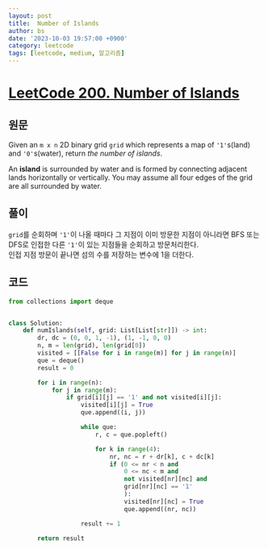 ```yaml
---
layout: post
title:  Number of Islands
author: bs
date: '2023-10-03 19:57:00 +0900'
category: leetcode
tags: [leetcode, medium, 알고리즘]
---
```


# [LeetCode 200. Number of Islands](https://leetcode.com/problems/number-of-islands/)

## 원문
Given an `m x n` 2D binary grid `grid` which represents a map of `'1'`s(land) and `'0'`s(water), return *the number of islands*.

An **island** is surrounded by water and is formed by connecting adjacent lands horizontally or vertically. You may assume all four edges of the grid are all surrounded by water.

## 풀이
`grid`를 순회하며 `'1'`이 나올 때마다 그 지점이 이미 방문한 지점이 아니라면 BFS 또는 DFS로 인접한 다른 `'1'`이 있는 지점들을 순회하고 방문처리한다.<br>
인접 지점 방문이 끝나면 섬의 수를 저장하는 변수에 1을 더한다.

## 코드
```python
from collections import deque


class Solution:
    def numIslands(self, grid: List[List[str]]) -> int:
        dr, dc = (0, 0, 1, -1), (1, -1, 0, 0)
        n, m = len(grid), len(grid[0])
        visited = [[False for i in range(m)] for j in range(n)]
        que = deque()
        result = 0

        for i in range(n):
            for j in range(m):
                if grid[i][j] == '1' and not visited[i][j]:
                    visited[i][j] = True
                    que.append((i, j))

                    while que:
                        r, c = que.popleft()

                        for k in range(4):
                            nr, nc = r + dr[k], c + dc[k]
                            if (0 <= nr < n and
                                0 <= nc < m and
                                not visited[nr][nc] and
                                grid[nr][nc] == '1'
                                ):
                                visited[nr][nc] = True
                                que.append((nr, nc))

                    result += 1

        return result
```